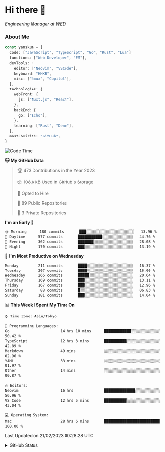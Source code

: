 # Hi there&nbsp;:wave:

<!-- ![Alt text](https://spotify-recently-played-readme.vercel.app/api?user=31kynbuubkiu3r4qh4hjuaglhfay) -->

_Engineering Manager at [WED](https://github.com/wedinc)_

### About Me

```ts
const yanskun = {
  code: ["JavaScript", "TypeScript", "Go", "Rust", "Lua"],
  functions: ["Web Developer", "EM"],
  devTools: {
    editor: ["Neovim", "VSCode"],
    keyboard: "HHKB",
    misc: ["tmux", "Copilot"],
  },
  technologies: {
    webFront: {
      js: ["Nuxt.js", "React"],
    },
    backEnd: {
      go: ["Echo"],
    },
    learning: ["Rust", "Deno"],
  },
  mostFavirite: "GitHub",
}
```

<!--START_SECTION:waka-->
![Code Time](http://img.shields.io/badge/Code%20Time-185%20hrs%2049%20mins-blue)

**🐱 My GitHub Data** 

> 🏆 473 Contributions in the Year 2023
 > 
> 📦 108.8 kB Used in GitHub's Storage 
 > 
> 💼 Opted to Hire
 > 
> 📜 89 Public Repositories 
 > 
> 🔑 3 Private Repositories  
 > 
**I'm an Early 🐤** 

```text
🌞 Morning      180 commits       ███░░░░░░░░░░░░░░░░░░░░░░   13.96 % 
🌆 Daytime      577 commits       ███████████░░░░░░░░░░░░░░   44.76 % 
🌃 Evening      362 commits       ███████░░░░░░░░░░░░░░░░░░   28.08 % 
🌙 Night        170 commits       ███░░░░░░░░░░░░░░░░░░░░░░   13.19 % 

```
📅 **I'm Most Productive on Wednesday** 

```text
Monday         211 commits       ████░░░░░░░░░░░░░░░░░░░░░   16.37 % 
Tuesday        207 commits       ████░░░░░░░░░░░░░░░░░░░░░   16.06 % 
Wednesday      266 commits       █████░░░░░░░░░░░░░░░░░░░░   20.64 % 
Thursday       169 commits       ███░░░░░░░░░░░░░░░░░░░░░░   13.11 % 
Friday         167 commits       ███░░░░░░░░░░░░░░░░░░░░░░   12.96 % 
Saturday        88 commits       █░░░░░░░░░░░░░░░░░░░░░░░░   06.83 % 
Sunday         181 commits       ███░░░░░░░░░░░░░░░░░░░░░░   14.04 % 

```


📊 **This Week I Spent My Time On** 

```text
⌚︎ Time Zone: Asia/Tokyo

💬 Programming Languages: 
Go                       14 hrs 10 mins      ████████████░░░░░░░░░░░░░   50.42 % 
TypeScript               12 hrs 3 mins       ██████████░░░░░░░░░░░░░░░   42.89 % 
Markdown                 49 mins             ░░░░░░░░░░░░░░░░░░░░░░░░░   02.96 % 
YAML                     33 mins             ░░░░░░░░░░░░░░░░░░░░░░░░░   01.97 % 
Other                    14 mins             ░░░░░░░░░░░░░░░░░░░░░░░░░   00.87 % 

🔥 Editors: 
Neovim                   16 hrs              ██████████████░░░░░░░░░░░   56.96 % 
VS Code                  12 hrs 5 mins       ██████████░░░░░░░░░░░░░░░   43.04 % 

💻 Operating System: 
Mac                      28 hrs 6 mins       █████████████████████████   100.00 % 

```


 Last Updated on 21/02/2023 00:28:28 UTC
<!--END_SECTION:waka-->

<details>
<summary>GitHub Status</summary>
<picture>
  <source media="(prefers-color-scheme: dark)" srcset="https://raw.githubusercontent.com/yanskun/yanskun/master/profile-summary-card-output/nord_dark/0-profile-details.svg">
 <img src="https://raw.githubusercontent.com/yanskun/yanskun/master/profile-summary-card-output/default/0-profile-details.svg">
</picture>
<br>
<picture>
  <source media="(prefers-color-scheme: dark)" srcset="https://raw.githubusercontent.com/yanskun/yanskun/master/profile-summary-card-output/nord_dark/1-repos-per-language.svg">
 <img src="https://raw.githubusercontent.com/yanskun/yanskun/master/profile-summary-card-output/default/1-repos-per-language.svg">
</picture>
<picture>
  <source media="(prefers-color-scheme: dark)" srcset="https://raw.githubusercontent.com/yanskun/yanskun/master/profile-summary-card-output/nord_dark/2-most-commit-language.svg">
 <img src="https://raw.githubusercontent.com/yanskun/yanskun/master/profile-summary-card-output/default/2-most-commit-language.svg">
</picture>
<br>
<picture>
  <source media="(prefers-color-scheme: dark)" srcset="https://raw.githubusercontent.com/yanskun/yanskun/master/profile-summary-card-output/nord_dark/3-stats.svg">
 <img src="https://raw.githubusercontent.com/yanskun/yanskun/master/profile-summary-card-output/default/3-stats.svg">
</picture>
<picture>
  <source media="(prefers-color-scheme: dark)" srcset="https://raw.githubusercontent.com/yanskun/yanskun/master/profile-summary-card-output/nord_dark/4-productive-time.svg">
 <img src="https://raw.githubusercontent.com/yanskun/yanskun/master/profile-summary-card-output/default/4-productive-time.svg">
</picture>
</details>
